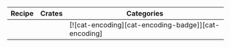| Recipe | Crates | Categories |
|--------|--------|------------|
|  |  | [![cat-encoding][cat-encoding-badge]][cat-encoding] |

<div class="hidden">
</div>
